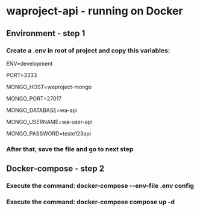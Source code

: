 # waproject-api - running on Docker

## Environment - step 1

### Create a .env in root of project and copy this variables:

ENV=development

PORT=3333

MONGO_HOST=waproject-mongo

MONGO_PORT=27017

MONGO_DATABASE=wa-api

MONGO_USERNAME=wa-user-api

MONGO_PASSWORD=teste123api

### After that, save the file and go to next step

## Docker-compose - step 2

### Execute the command: docker-compose --env-file .env config

### Execute the command: docker-compose compose up -d
